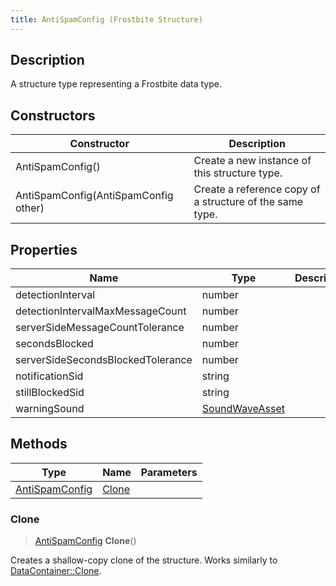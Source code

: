 ```yaml
---
title: AntiSpamConfig (Frostbite Structure)
---
```

## Description

A structure type representing a Frostbite data type.

## Constructors

| Constructor                          | Description                                              |
| ------------------------------------ | -------------------------------------------------------- |
| AntiSpamConfig()                     | Create a new instance of this structure type.            |
| AntiSpamConfig(AntiSpamConfig other) | Create a reference copy of a structure of the same type. |

## Properties

| Name                              | Type                             | Description |
| --------------------------------- | -------------------------------- | ----------- |
| detectionInterval                 | number                           |             |
| detectionIntervalMaxMessageCount  | number                           |             |
| serverSideMessageCountTolerance   | number                           |             |
| secondsBlocked                    | number                           |             |
| serverSideSecondsBlockedTolerance | number                           |             |
| notificationSid                   | string                           |             |
| stillBlockedSid                   | string                           |             |
| warningSound                      | [SoundWaveAsset](SoundWaveAsset) |             |

## Methods

| Type                             | Name            | Parameters |
| -------------------------------- | --------------- | ---------- |
| [AntiSpamConfig](AntiSpamConfig) | [Clone](#clone) |            |

### Clone

> [AntiSpamConfig](AntiSpamConfig) **Clone**()

Creates a shallow-copy clone of the structure. Works similarly to [DataContainer::Clone](/vext/ref/cls/shr/datacontainer#clone).
